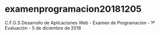 # examenprogramacion20181205
C.F.G.S Desarrollo de Aplicaciones Web - Examen de Programación - 1ª Evaluación - 5 de diciembre de 2018
